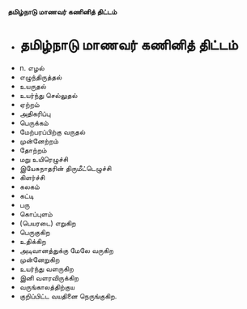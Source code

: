 **தமிழ்நாடு மாணவர் கணினித் திட்டம்**
- # தமிழ்நாடு மாணவர் கணினித் திட்டம்
- n. எழல்
- எழுந்திருத்தல்
- உயருதல்
- உயர்ந்து செல்லுதல்
- ஏற்றம்
- அதிகரிப்பு
- பெருக்கம்
- மேற்பரப்பிற்கு வருதல்
- முன்னேற்றம்
- தோற்றம்
- மறு உயிரெழுச்சி
- இயேசுநாதரின் திருமீட்டெழுச்சி
- கிளர்ச்சி
- கலகம்
- கட்டி
- பரு
- கொப்புளம்
- (பெயரடை) எறுகிற
- பெருகுகிற
- உதிக்கிற
- அடிவானத்துக்கு மேலே வருகிற
- முன்னேறுகிற
- உயர்ந்து வளருகிற
- இனி வளரவிருக்கிற
- வருங்காலத்திற்குய
- குறிப்பிட்ட வயதினை நெருங்குகிற.

